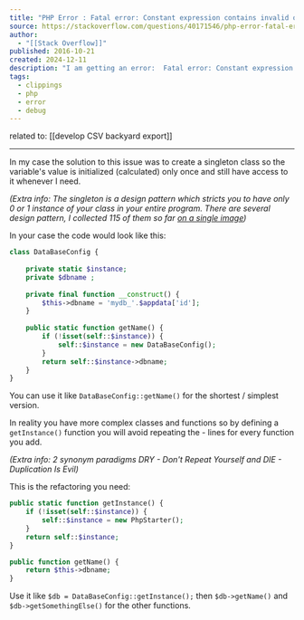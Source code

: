```yaml
---
title: "PHP Error : Fatal error: Constant expression contains invalid operations"
source: https://stackoverflow.com/questions/40171546/php-error-fatal-error-constant-expression-contains-invalid-operations
author:
  - "[[Stack Overflow]]"
published: 2016-10-21
created: 2024-12-11
description: "I am getting an error:  Fatal error: Constant expression contains invalid operations in  config.php on line 214That line was: protected static $dbname = 'mydb_'.$appdata['id'];Whether I di..."
tags:
  - clippings
  - php
  - error
  - debug
---
```

related to: [[develop CSV backyard export]]

---

In my case the solution to this issue was to create a singleton class so the variable's value is initialized (calculated) only once and still have access to it whenever I need.

*(Extra info: The singleton is a design pattern which stricts you to have only 0 or 1 instance of your class in your entire program. There are several design pattern, I collected 115 of them so far [on a single image](https://cyberdani.github.io/Programming-puzzle-pieces/DesignPatterns.png))*

In your case the code would look like this:

```php
class DataBaseConfig {
                 
    private static $instance;
    private $dbname ;
                
    private final function __construct() {
        $this->dbname = 'mydb_'.$appdata['id'];
    }
    
    public static function getName() {
        if (!isset(self::$instance)) {
            self::$instance = new DataBaseConfig();
        }
        return self::$instance->dbname;
    }
}
```

You can use it like `DataBaseConfig::getName()` for the shortest / simplest version.

In reality you have more complex classes and functions so by defining a `getInstance()` function you will avoid repeating the <check instance> - <create instance process> lines for every function you add.

*(Extra info: 2 synonym paradigms DRY - Don't Repeat Yourself and DIE - Duplication Is Evil)*

This is the refactoring you need:

```php
public static function getInstance() {
    if (!isset(self::$instance)) {
        self::$instance = new PhpStarter();
    }
    return self::$instance;
}

public function getName() {
    return $this->dbname;
}
```

Use it like `$db = DataBaseConfig::getInstance();` then `$db->getName()` and `$db->getSomethingElse()` for the other functions.